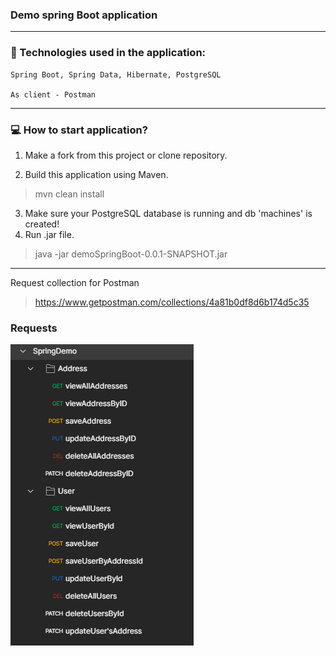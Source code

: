 ### Demo spring Boot application


---

### :robot: Technologies used in the application:

    Spring Boot, Spring Data, Hibernate, PostgreSQL

    As client - Postman

---
### 	:computer: How to start application?

1. Make a fork from this project or clone repository.

2. Build this application using Maven.


>mvn clean install


3. Make sure your PostgreSQL database is running and db 'machines' is created!
4. Run .jar file.

>java -jar demoSpringBoot-0.0.1-SNAPSHOT.jar

---

Request collection for Postman
> https://www.getpostman.com/collections/4a81b0df8d6b174d5c35

### Requests

![Request collection in Postman](screenshots/requests.png "Request collection in Postman")
